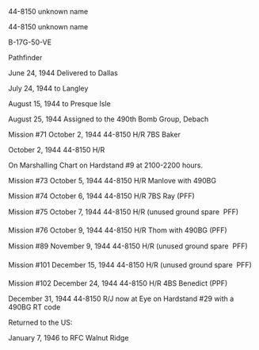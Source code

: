 





44-8150 unknown name






 




44-8150 unknown name

B-17G-50-VE

Pathfinder

June 24, 1944 Delivered to Dallas

July 24, 1944 to Langley

August 15, 1944 to Presque Isle

August 25, 1944 Assigned to the 490th Bomb Group,
Debach

Mission #71 October 2, 1944 44-8150 H/R 7BS Baker


October 2, 1944 44-8150 H/R

On Marshalling Chart on Hardstand #9 at 2100-2200 hours.

Mission #73 October 5, 1944 44-8150 H/R Manlove with 490BG

Mission #74 October 6, 1944 44-8150 H/R 7BS Ray (PFF)

Mission #75 October 7, 1944 44-8150 H/R (unused ground spare
 PFF)

Mission #76 October 9, 1944 44-8150 H/R Thom with 490BG
(PFF)

Mission #89 November 9, 1944 44-8150 H/R (unused ground
spare  PFF)

Mission #101 December 15, 1944 44-8150 H/R (unused ground
spare  PFF)

Mission #102 December 24, 1944 44-8150 H/R 4BS Benedict
(PPF)

 December 31, 1944 44-8150 R/J now at Eye
on Hardstand #29 with a 490BG RT code

Returned to the US:

January 7, 1946 to RFC Walnut Ridge




